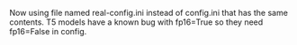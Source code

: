 Now using file named real-config.ini instead of config.ini that has the same contents.
T5 models have a known bug with fp16=True so they need fp16=False in config.